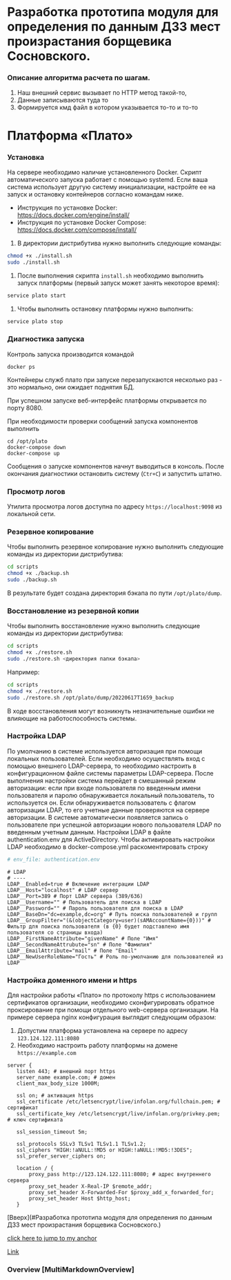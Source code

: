 # Разработка прототипа модуля для определения по данным ДЗЗ мест произрастания борщевика Сосновского.
### Описание алгоритма расчета по шагам.

1. Наш внешний сервис вызывает по HTTP метод такой-то, 
2. Данные записываются туда то
3. Формируется кмд файл в котором указывается то-то и то-то

# Платформа «Плато»

### Установка
На сервере необходимо наличие установленного Docker.
Скрипт автоматического запуска работает с помощью systemd. Если ваша система использует другую систему инициализации,
настройте ее на запуск и остановку контейнеров согласно командам ниже.

* Инструкция по установке Docker: https://docs.docker.com/engine/install/
* Инструкция по установке Docker Compose: https://docs.docker.com/compose/install/

1. В директории дистрибутива нужно выполнить следующие команды:
```bash
chmod +x ./install.sh
sudo ./install.sh
```

1. После выполнения скрипта `install.sh` необходимо выполнить запуск платформы (первый запуск может занять некоторое время):
```bash
service plato start
```

1. Чтобы выполнить остановку платформы нужно выполнить:
```bash
service plato stop
```

### Диагностика запуска

Контроль запуска производится командой

```
docker ps
```

Контейнеры служб плато при запуске перезапускаются несколько раз - это нормально, они ожидает поднятия БД.

При успешном запуске веб-интерфейс платформы открывается по порту 8080.

При необходимости проверки сообщений запуска компонентов выполнить

```
cd /opt/plato
docker-compose down
docker-compose up
```

Сообщения о запуске компонентов начнут выводиться в консоль. 
После окончания диагностики остановить систему (`Ctr+C`) и запустить штатно.

### Просмотр логов
Утилита просмотра логов доступна по адресу `https://localhost:9098` из локальной сети.

### Резервное копирование
Чтобы выполнить резервное копирование нужно выполнить следующие команды из директории дистрибутива:
```bash
cd scripts
chmod +x ./backup.sh
sudo ./backup.sh
```

В результате будет создана директория бэкапа по пути `/opt/plato/dump`.

### Восстановление из резервной копии
Чтобы выполнить восстановление нужно выполнить следующие команды из директории дистрибутива:
```bash
cd scripts
chmod +x ./restore.sh
sudo ./restore.sh <директория папки бэкапа>
```
Например:
```bash
cd scripts
chmod +x ./restore.sh
sudo ./restore.sh /opt/plato/dump/20220617T1659_backup
```
В ходе восстановления могут возникнуть незначительные ошибки не влияющие на работоспособность системы.

### Настройка LDAP

По умолчанию в системе используется авторизация при помощи локальных пользователей. Если необходимо осуществлять вход с помощью внешнего LDAP-сервера, то необходимо настроить в конфигурационном файле системы параметры LDAP-сервера. После выполнения настройки система перейдет в смешанный режим авторизации: если при входе пользователя по введенным имени пользователя и паролю обнаруживается локальный пользователь, то используется он. Если обнаруживается пользователь с флагом авторизации LDAP, то его учетные данные проверяются на сервере авторизации. В системе автоматически появляется запись о пользователе при успешной авторизации нового пользователя LDAP по введенным учетным данным.
Настройки LDAP в файле authentication.env для ActiveDirectory. Чтобы активировать настройки LDAP необходимо в docker-compose.yml раскоментировать строку
```yaml
# env_file: authentication.env
```

```
# LDAP
# ----
LDAP__Enabled=true # Включение интеграции LDAP
LDAP__Host="localhost" # LDAP сервер
LDAP__Port=389 # Порт LDAP сервера (389/636)
LDAP__Username="" # Пользователь для поиска в LDAP
LDAP__Password="" # Пароль пользователя для поиска в LDAP
LDAP__BaseDn="dc=example,dc=org" # Путь поиска пользователей и групп
LDAP__GroupFilter="(&(objectCategory=user)(sAMAccountName={0}))" # Фильтр для поиска пользователя (в {0} будет подставлено имя пользователя со страницы входа)
LDAP__FirstNameAttribute="givenName" # Поле "Имя"
LDAP__SecondNameAttrubute="sn" # Поле "Фамилия"
LDAP__EmailAttribute="mail" # Поле "Email"
LDAP__NewUserRoleName="Гость" # Роль по-умолчанию для пользователей из LDAP
```

### Настройка доменного имени и https
Для настройки работы «Плато» по протоколу https с использованием сертификатов организации, необходимо сконфигурировать обратное проксирование при помощи отдельного web-сервера организации. На примере сервера nginx конфигурация выглядит следующим образом:
1. Допустим платформа установлена на сервере по адресу `123.124.122.111:8080`
1. Необходимо настроить работу платформы на домене `https://example.com`
```
server {
   listen 443; # внешний порт https
   server_name example.com; # домен
   client_max_body_size 1000M;
 
   ssl on; # активация https
   ssl_certificate /etc/letsencrypt/live/infolan.org/fullchain.pem; # сертификат
   ssl_certificate_key /etc/letsencrypt/live/infolan.org/privkey.pem; # ключ сертификата
 
   ssl_session_timeout 5m;
 
   ssl_protocols SSLv3 TLSv1 TLSv1.1 TLSv1.2;
   ssl_ciphers "HIGH:!aNULL:!MD5 or HIGH:!aNULL:!MD5:!3DES";
   ssl_prefer_server_ciphers on;
 
   location / {
       proxy_pass http://123.124.122.111:8080; # адрес внутреннего сервера
       proxy_set_header X-Real-IP $remote_addr;
       proxy_set_header X-Forwarded-For $proxy_add_x_forwarded_for;
       proxy_set_header Host $http_host;
   }
```


[Вверх](#Разработка прототипа модуля для определения по данным ДЗЗ мест произрастания борщевика Сосновского.)

[click here to jump to my anchor](#custom_anchor_name)

[Link](#11-hello-world)

### Overview [MultiMarkdownOverview] ##